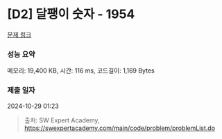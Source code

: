 # [D2] 달팽이 숫자 - 1954 

[문제 링크](https://swexpertacademy.com/main/code/problem/problemDetail.do?contestProbId=AV5PobmqAPoDFAUq) 

### 성능 요약

메모리: 19,400 KB, 시간: 116 ms, 코드길이: 1,169 Bytes

### 제출 일자

2024-10-29 01:23



> 출처: SW Expert Academy, https://swexpertacademy.com/main/code/problem/problemList.do